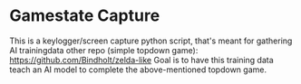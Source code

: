 # Gamestate Capture
This is a keylogger/screen capture python script, that's meant for gathering AI trainingdata other repo (simple topdown game): https://github.com/Bindholt/zelda-like 
Goal is to have this training data teach an AI model to complete the above-mentioned topdown game.
